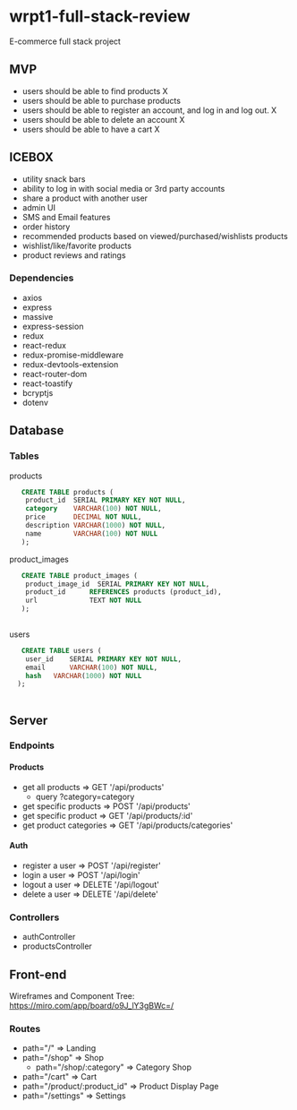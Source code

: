 # wrpt1-full-stack-review
E-commerce full stack project

## MVP
- users should be able to find products X
- users should be able to purchase products 
- users should be able to register an account, and log in and log out. X
- users should be able to delete an account X
- users should be able to have a cart X

## ICEBOX
- utility snack bars
- ability to log in with social media or 3rd party accounts
- share a product with another user
- admin UI
- SMS and Email features
- order history
- recommended products based on viewed/purchased/wishlists products
- wishlist/like/favorite products
- product reviews and ratings

### Dependencies
- axios
- express
- massive
- express-session
- redux
- react-redux
- redux-promise-middleware
- redux-devtools-extension
- react-router-dom
- react-toastify
- bcryptjs
- dotenv


## Database

### Tables

products
```SQL
   CREATE TABLE products (
    product_id  SERIAL PRIMARY KEY NOT NULL,
    category    VARCHAR(100) NOT NULL,
    price       DECIMAL NOT NULL,
    description VARCHAR(1000) NOT NULL,
    name        VARCHAR(100) NOT NULL
   ); 
```

product_images
```SQL
   CREATE TABLE product_images (
    product_image_id  SERIAL PRIMARY KEY NOT NULL,
    product_id      REFERENCES products (product_id),
    url             TEXT NOT NULL
   ); 
   
```

users
```SQL
   CREATE TABLE users (
    user_id    SERIAL PRIMARY KEY NOT NULL,
    email      VARCHAR(100) NOT NULL,
    hash   VARCHAR(1000) NOT NULL
  ); 
   
```

## Server

### Endpoints

#### Products
- get all products => GET '/api/products'
   - query ?category=category
- get specific products => POST '/api/products' 
- get specific product => GET '/api/products/:id'
- get product categories => GET '/api/products/categories'

#### Auth
- register a user => POST '/api/register'
- login a user => POST '/api/login'
- logout a user => DELETE '/api/logout'
- delete a user => DELETE '/api/delete'

### Controllers
- authController
- productsController

## Front-end

Wireframes and Component Tree:
https://miro.com/app/board/o9J_lY3gBWc=/

### Routes
- path="/" => Landing
- path="/shop" => Shop
   - path="/shop/:category" => Category Shop
- path="/cart" => Cart
- path="/product/:product_id" => Product Display Page
- path="/settings" => Settings